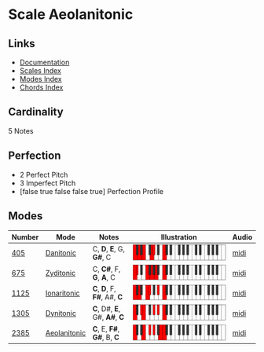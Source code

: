 # Scale Aeolanitonic

## Links

- [Documentation](README.md)
- [Scales Index](Scales.md)
- [Modes Index](Modes.md)
- [Chords Index](Chords.md)

## Cardinality

5 Notes

## Perfection

- 2 Perfect Pitch
- 3 Imperfect Pitch
- [false true false false true] Perfection Profile

## Modes

| Number | Mode | Notes | Illustration | Audio |
|--------|------|-------|--------------|-------|
| [405](https://ianring.com/musictheory/scales/405) | [Danitonic](ModeDanitonic.md) | C, **D**, **E**, G, **G#**, C | ![CNaturalDanitonic](ModeCNaturalDanitonic.png) | [midi](https://github.com/edipermadi/music/blob/main/docs/ModeCNaturalDanitonic.mid?raw=true) | 
| [675](https://ianring.com/musictheory/scales/675) | [Zyditonic](ModeZyditonic.md) | C, **C#**, F, **G**, **A**, C | ![CNaturalZyditonic](ModeCNaturalZyditonic.png) | [midi](https://github.com/edipermadi/music/blob/main/docs/ModeCNaturalZyditonic.mid?raw=true) | 
| [1125](https://ianring.com/musictheory/scales/1125) | [Ionaritonic](ModeIonaritonic.md) | **C**, **D**, F, **F#**, A#, **C** | ![CNaturalIonaritonic](ModeCNaturalIonaritonic.png) | [midi](https://github.com/edipermadi/music/blob/main/docs/ModeCNaturalIonaritonic.mid?raw=true) | 
| [1305](https://ianring.com/musictheory/scales/1305) | [Dynitonic](ModeDynitonic.md) | **C**, D#, **E**, G#, **A#**, **C** | ![CNaturalDynitonic](ModeCNaturalDynitonic.png) | [midi](https://github.com/edipermadi/music/blob/main/docs/ModeCNaturalDynitonic.mid?raw=true) | 
| [2385](https://ianring.com/musictheory/scales/2385) | [Aeolanitonic](ModeAeolanitonic.md) | **C**, E, **F#**, **G#**, B, **C** | ![CNaturalAeolanitonic](ModeCNaturalAeolanitonic.png) | [midi](https://github.com/edipermadi/music/blob/main/docs/ModeCNaturalAeolanitonic.mid?raw=true) | 
